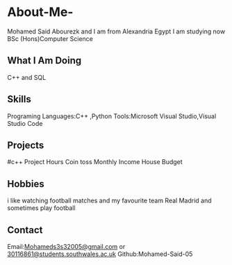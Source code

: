 # About-Me-
Mohamed Said Abourezk and I am from Alexandria Egypt 
I am studying now BSc (Hons)Computer Science 
## What I Am Doing
C++ and SQL 
## Skills
Programing Languages:C++ ,Python
Tools:Microsoft Visual Studio,Visual Studio Code 
## Projects
#c++
Project Hours
Coin toss
Monthly Income 
House Budget
## Hobbies
i like watching football matches and my favourite team Real Madrid
and sometimes play football
## Contact
Email:Mohameds3s32005@gmail.com or 30116861@students.southwales.ac.uk
Github:Mohamed-Said-05
